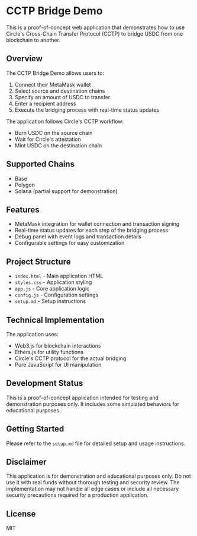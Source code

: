 # CCTP Bridge Demo

This is a proof-of-concept web application that demonstrates how to use Circle's Cross-Chain Transfer Protocol (CCTP) to bridge USDC from one blockchain to another.

## Overview

The CCTP Bridge Demo allows users to:

1. Connect their MetaMask wallet
2. Select source and destination chains
3. Specify an amount of USDC to transfer
4. Enter a recipient address
5. Execute the bridging process with real-time status updates

The application follows Circle's CCTP workflow:
- Burn USDC on the source chain
- Wait for Circle's attestation
- Mint USDC on the destination chain

## Supported Chains

- Base
- Polygon
- Solana (partial support for demonstration)

## Features

- MetaMask integration for wallet connection and transaction signing
- Real-time status updates for each step of the bridging process
- Debug panel with event logs and transaction details
- Configurable settings for easy customization

## Project Structure

- `index.html` - Main application HTML
- `styles.css` - Application styling
- `app.js` - Core application logic
- `config.js` - Configuration settings
- `setup.md` - Setup instructions

## Technical Implementation

The application uses:
- Web3.js for blockchain interactions
- Ethers.js for utility functions
- Circle's CCTP protocol for the actual bridging
- Pure JavaScript for UI manipulation

## Development Status

This is a proof-of-concept application intended for testing and demonstration purposes only. It includes some simulated behaviors for educational purposes.

## Getting Started

Please refer to the `setup.md` file for detailed setup and usage instructions.

## Disclaimer

This application is for demonstration and educational purposes only. Do not use it with real funds without thorough testing and security review. The implementation may not handle all edge cases or include all necessary security precautions required for a production application.

## License

MIT
